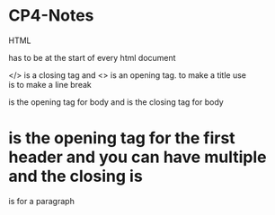 # CP4-Notes
HTML
<!DOCTYPE html> has to be at the start of every html document
</> is a closing tag and <> is an opening tag.
to make a title use <title>NAME</title>
<br /> is to make a line break
<body> is the opening tag for body and </body> is the closing tag for body
<h1> is the opening tag for the first header and you can have multiple and the closing is </h1>
<p> is for a paragraph </p>
